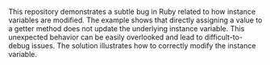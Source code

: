This repository demonstrates a subtle bug in Ruby related to how instance variables are modified.  The example shows that directly assigning a value to a getter method does not update the underlying instance variable. This unexpected behavior can be easily overlooked and lead to difficult-to-debug issues. The solution illustrates how to correctly modify the instance variable.